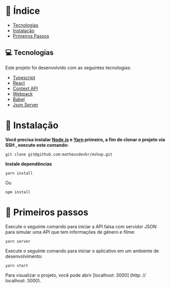 # :pushpin: Índice

* [Tecnologias](#-tecnologias)
* [Instalação](#construction_worker-instalação)
* [Primeiros Passos](#runner-primeiros-passos)

## 💻 Tecnologias

Este projeto foi desenvolvido com as seguintes tecnologias:

- [Typescript](https://www.typescriptlang.org/)
- [React](https://reactjs.org)
- [Context API](https://pt-br.reactjs.org/docs/context.html)
- [Webpack](https://webpack.js.org/)
- [Babel](https://babeljs.io/)
- [Json Server](https://github.com/typicode/json-server)


# :construction_worker: Instalação 

**Você precisa instalar [Node.js](https://nodejs.org/en/download/) e [Yarn](https://yarnpkg.com/) primeiro, a fim de clonar o projeto via SSH , execute este comando:**

```
git clone git@github.com:matheusdevbr/mshop.git
```

**Instale dependências**

```
yarn install
```

Ou

```
npm install
```

# :runner: Primeiros passos 

Execute o seguinte comando para iniciar a API falsa com servidor JSON para simular uma API que tem informações de gênero e filme:

```yarn server```

Execute o seguinte comando para iniciar o aplicativo em um ambiente de desenvolvimento:

```yarn start```

Para visualizar o projeto, você pode abrir [localhost: 3000] (http: // localhost: 3000).
